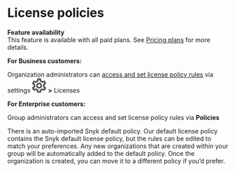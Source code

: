 # License policies

**Feature availability**  
This feature is available with all paid plans. See [Pricing plans](https://snyk.io/plans/) for more details.

**For Business customers:**

Organization administrators can [access and set license policy rules](https://support.snyk.io/hc/en-us/articles/360007590258) via settings ![cog\_icon.png](../../.gitbook/assets/cog_icon.png) **&gt;** Licenses

**For Enterprise customers:**

Group administrators can access and set license policy rules via **Policies**

There is an auto-imported Snyk default policy. Our default license policy contains the Snyk default license policy, but the rules can be edited to match your preferences. Any new organizations that are created within your group will be automatically added to the default policy. Once the organization is created, you can move it to a different policy if you’d prefer.

